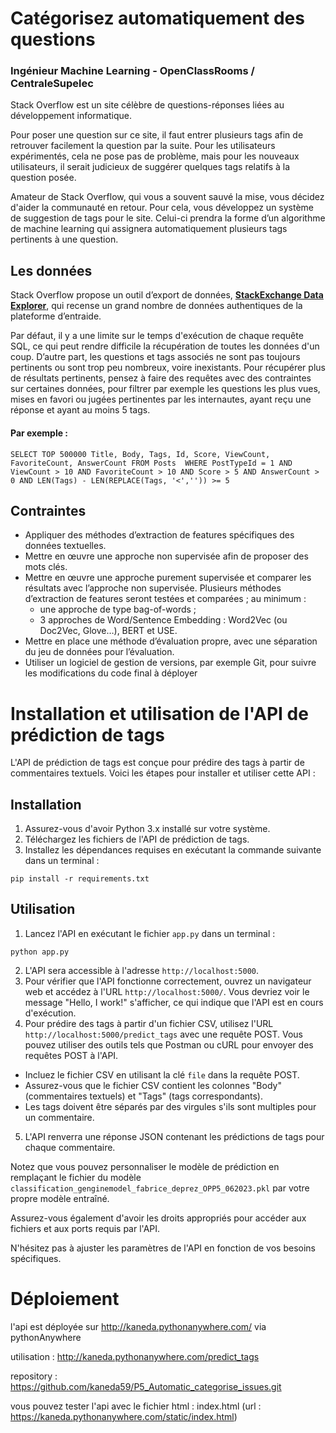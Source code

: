 # Catégorisez automatiquement des questions
### Ingénieur Machine Learning - OpenClassRooms / CentraleSupelec

Stack Overflow est un site célèbre de questions-réponses liées au développement informatique.

Pour poser une question sur ce site, il faut entrer plusieurs tags afin de retrouver facilement la question par la suite. Pour les utilisateurs expérimentés, cela ne pose pas de problème, mais pour les nouveaux utilisateurs, il serait judicieux de suggérer quelques tags relatifs à la question posée.

Amateur de Stack Overflow, qui vous a souvent sauvé la mise, vous décidez d'aider la communauté en retour. Pour cela, vous développez un système de suggestion de tags pour le site. Celui-ci prendra la forme d’un algorithme de machine learning qui assignera automatiquement plusieurs tags pertinents à une question.

## Les données
Stack Overflow propose un outil d’export de données, [**StackExchange Data Explorer**](https://data.stackexchange.com/stackoverflow/query/new), qui recense un grand nombre de données authentiques de la plateforme d’entraide. 

Par défaut, il y a une limite sur le temps d'exécution de chaque requête SQL, ce qui peut rendre difficile la récupération de toutes les données d'un coup. D’autre part, les questions et tags associés ne sont pas toujours pertinents ou sont trop peu nombreux, voire inexistants. Pour récupérer plus de résultats pertinents, pensez à faire des requêtes avec des contraintes sur certaines données, pour filtrer par exemple les questions les plus vues, mises en favori ou jugées pertinentes par les internautes, ayant reçu une réponse et ayant au moins 5 tags.

#### Par exemple :
`SELECT TOP 500000 Title, Body, Tags, Id, Score, ViewCount, FavoriteCount, AnswerCount
FROM Posts 
WHERE PostTypeId = 1 AND ViewCount > 10 AND FavoriteCount > 10
AND Score > 5 AND AnswerCount > 0 AND LEN(Tags) - LEN(REPLACE(Tags, '<','')) >= 5`

## Contraintes 

* Appliquer des méthodes d’extraction de features spécifiques des données textuelles.
* Mettre en œuvre une approche non supervisée afin de proposer des mots clés.
* Mettre en œuvre une approche purement supervisée et comparer les résultats avec l’approche non supervisée. Plusieurs méthodes d’extraction de features seront testées et comparées ; au minimum :
  + une approche de type bag-of-words ;
  + 3 approches de Word/Sentence Embedding : Word2Vec (ou Doc2Vec, Glove…), BERT et USE. 
* Mettre en place une méthode d’évaluation propre, avec une séparation du jeu de données pour l’évaluation.
* Utiliser un logiciel de gestion de versions, par exemple Git, pour suivre les modifications du code final à déployer

# Installation et utilisation de l'API de prédiction de tags

L'API de prédiction de tags est conçue pour prédire des tags à partir de commentaires textuels. Voici les étapes pour installer et utiliser cette API :

## Installation
1. Assurez-vous d'avoir Python 3.x installé sur votre système.
2. Téléchargez les fichiers de l'API de prédiction de tags.
3. Installez les dépendances requises en exécutant la commande suivante dans un terminal :

`pip install -r requirements.txt`


## Utilisation
1. Lancez l'API en exécutant le fichier `app.py` dans un terminal :

`python app.py`

2. L'API sera accessible à l'adresse `http://localhost:5000`.
3. Pour vérifier que l'API fonctionne correctement, ouvrez un navigateur web et accédez à l'URL `http://localhost:5000/`. Vous devriez voir le message "Hello, I work!" s'afficher, ce qui indique que l'API est en cours d'exécution.
4. Pour prédire des tags à partir d'un fichier CSV, utilisez l'URL `http://localhost:5000/predict_tags` avec une requête POST. Vous pouvez utiliser des outils tels que Postman ou cURL pour envoyer des requêtes POST à l'API.
- Incluez le fichier CSV en utilisant la clé `file` dans la requête POST.
- Assurez-vous que le fichier CSV contient les colonnes "Body" (commentaires textuels) et "Tags" (tags correspondants).
- Les tags doivent être séparés par des virgules s'ils sont multiples pour un commentaire.
5. L'API renverra une réponse JSON contenant les prédictions de tags pour chaque commentaire.

Notez que vous pouvez personnaliser le modèle de prédiction en remplaçant le fichier du modèle `classification_genginemodel_fabrice_deprez_OPP5_062023.pkl` par votre propre modèle entraîné.

Assurez-vous également d'avoir les droits appropriés pour accéder aux fichiers et aux ports requis par l'API.

N'hésitez pas à ajuster les paramètres de l'API en fonction de vos besoins spécifiques.

# Déploiement
l'api est déployée sur http://kaneda.pythonanywhere.com/ via pythonAnywhere

utilisation : http://kaneda.pythonanywhere.com/predict_tags

repository : https://github.com/kaneda59/P5_Automatic_categorise_issues.git

vous pouvez tester l'api avec le fichier html : index.html (url : https://kaneda.pythonanywhere.com/static/index.html)
